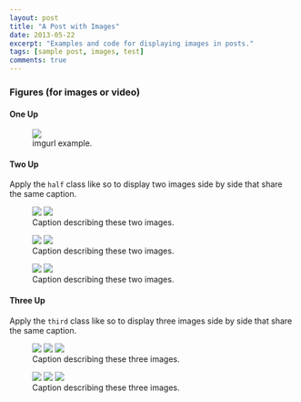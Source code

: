 ```yaml
---
layout: post
title: "A Post with Images"
date: 2013-05-22
excerpt: "Examples and code for displaying images in posts."
tags: [sample post, images, test]
comments: true
---
```


### Figures (for images or video)

#### One Up

<figure>
	<a href="http://i.imgur.com/IDDBcbd.jpg"><img src="http://i.imgur.com/IDDBcbd.jpg"></a>
	<figcaption><a title="package example">imgurl example</a>.</figcaption>
</figure>


#### Two Up

Apply the `half` class like so to display two images side by side that share the same caption.


<figure class="half">
    <a href="http://i.imgur.com/5QpqdOS.jpg"><img src="http://i.imgur.com/5QpqdOS.jpg"></a>
    <a href="http://i.imgur.com/gtLoMeg.jpg"><img src="http://i.imgur.com/gtLoMeg.jpg"></a>
    <figcaption>Caption describing these two images.</figcaption>
</figure>

<figure class="half">
    <a href="http://i.imgur.com/Zh9e2Z5.jpg"><img src="http://i.imgur.com/Zh9e2Z5.jpg"></a>
    <a href="http://i.imgur.com/Iu1R3aB.jpg"><img src="http://i.imgur.com/Iu1R3aB.jpg"></a>
    <figcaption>Caption describing these two images.</figcaption>
</figure>

<figure class="half">
    <a href="http://i.imgur.com/lfGLYgs.jpg"><img src="http://i.imgur.com/lfGLYgs.jpg"></a>
    <a href="http://i.imgur.com/R6zH7Kj.jpg"><img src="http://i.imgur.com/R6zH7Kj.jpg"></a>
    <figcaption>Caption describing these two images.</figcaption>
</figure>




#### Three Up

Apply the `third` class like so to display three images side by side that share the same caption.


<figure class="third">
	<img src="http://i.imgur.com/x10ylMD.jpg">
	<img src="http://i.imgur.com/cGN9T9K.jpg">
	<img src="http://i.imgur.com/EH8SgaL.jpg">
	<figcaption>Caption describing these three images.</figcaption>
</figure>


<figure class="third">
	<img src="http://i.imgur.com/2Z7e0sd.jpg">
	<img src="http://i.imgur.com/YDn6MLH.jpg">
	<img src="http://i.imgur.com/eEpFp5i.jpg">
	<figcaption>Caption describing these three images.</figcaption>
</figure>
